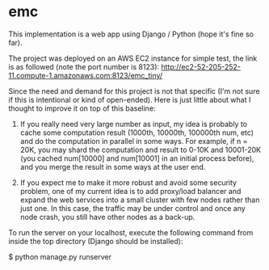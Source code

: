 # emc

This implementation is a web app using Django / Python (hope it's fine so far). 

The project was deployed on an AWS EC2 instance for simple test, the link is as followed (note the port number is 8123):
http://ec2-52-205-252-11.compute-1.amazonaws.com:8123/emc_tiny/

Since the need and demand for this project is not that specific (I'm not sure if this is intentional or kind of open-ended). Here is just little about what I thought to improve it on top of this baseline:

1. If you really need very large number as input, my idea is probably to cache some computation result (1000th, 10000th, 100000th num, etc) and do the computation in parallel in some ways. For example, if n = 20K, you may shard the computation and result to 0-10K and 10001-20K (you cached num[10000] and num[10001] in an initial process before), and you merge the result in some ways at the user end.

2. If you expect me to make it more robust and avoid some security problem, one of my current idea is to add proxy/load balancer and expand the web services into a small cluster with few nodes rather than just one. In this case, the traffic may be under control and once any node crash, you still have other nodes as a back-up.




To run the server on your localhost, execute the following command from inside the top directory (Django should be installed):

$ python manage.py runserver
